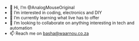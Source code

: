 - 👋 Hi, I’m @AnalogMouseOriginal
- 👀 I’m interested in coding, electronics and DIY
- 🌱 I’m currently learning what live has to offer
- 💞️ I’m looking to collaborate on anything interesting in tech and automation
- 📫 Reach me on basha@waarnou.co.za

<!---
AnalogMouseOriginal/AnalogMouseOriginal is a ✨ special ✨ repository because its `README.md` (this file) appears on your GitHub profile.
You can click the Preview link to take a look at your changes.
--->
